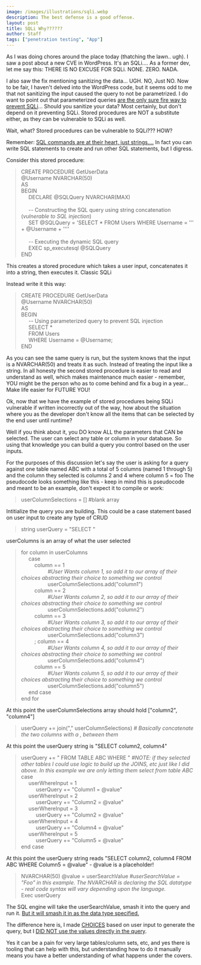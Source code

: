 ```yaml
---
image: /images/illustrations/sqli.webp
description: The best defense is a good offense.
layout: post
title: SQLi Why??????
author: Staff
tags: ["penetration testing", "App"]
---
```


As I was doing chores around the place today (thatching the lawn.. ugh). I saw a post about a new CVE in WordPress. It's an SQLi.... As a former dev, let me say this: THERE IS NO EXCUSE FOR SQLi. NONE. ZERO. NADA.  

I also saw the fix mentioning sanitizing the data... UGH. NO, Just NO. Now to be fair, I haven't delved into the WordPress code, but it seems odd to me that not sanitizing the input caused the query to not be parametrized. 
I do want to point out that parameterized queries <ins>are the only sure fire way to prevent SQLi</ins>... Should you sanitize your data? Most certainly, but don't depend on it preventing SQLi. Stored procedures are NOT a substitute either, as they can be vulnerable to SQLi as well. 

Wait, what? Stored procedures can be vulnerable to SQLi??? HOW? 

Remember:  <ins>SQL commands are at their heart, just strings....</ins> In fact you can write SQL statements to create and run other SQL statements, but I digress. 

Consider this stored procedure: 


> CREATE PROCEDURE GetUserData <br>
>     @Username NVARCHAR(50) <br>
>     AS <br>
>     BEGIN <br>
>  &nbsp;&nbsp;&nbsp;&nbsp;	     DECLARE @SQLQuery NVARCHAR(MAX) <br>
> <br>
>  &nbsp;&nbsp;&nbsp;&nbsp;	    -- Constructing the SQL query using string concatenation (_vulnerable to SQL injection_) <br>
>  &nbsp;&nbsp;&nbsp;&nbsp;	   SET @SQLQuery = 'SELECT * FROM Users WHERE Username = ''' + @Username + '''' <br>
> <br>
>  &nbsp;&nbsp;&nbsp;&nbsp;	 -- Executing the dynamic SQL query <br>
>  &nbsp;&nbsp;&nbsp;&nbsp;	  EXEC sp_executesql @SQLQuery <br>
> END <br>


This creates a stored procedure which takes a user input, concatenates it into a string, then executes it. Classic SQLi

Instead write it this way:

> CREATE PROCEDURE GetUserData <br>
>    @Username NVARCHAR(50) <br>
> AS <br>
> BEGIN <br>
>  &nbsp;&nbsp;&nbsp;&nbsp;	   -- Using parameterized query to prevent SQL injection <br>
>  &nbsp;&nbsp;&nbsp;&nbsp;	SELECT * <br>
>  &nbsp;&nbsp;&nbsp;&nbsp;	FROM Users <br>
>  &nbsp;&nbsp;&nbsp;&nbsp;	WHERE Username = @Username; <br>
> END <br>

As you can see the same query is run, but the system knows that the input is a NVARCHAR(50) and treats it as such. Instead of treating the input like a string.  In all honesty the second stored procedure is easier to read and understand as well, which makes maintenance much easier - remember, YOU might be the person who as to come behind and fix a bug in a year... Make life easier for FUTURE YOU!

Ok, now that we have the example of stored procedures being SQLi vulnerable if written incorrectly out of the way, how about the situation where you as the developer don't know all the items that can be selected by the end user until runtime? 

Well if you think about it, you DO know ALL the parameters that CAN be selected. The user can select any table or column in your database. So using that knowledge you can build a query you control based on the user inputs. 

For the purposes of this discussion let's say the user is asking for a query against one table named ABC with a total of 5 columns (named 1 through 5) and the column they selected is columns 2 and 4 where column 5 = foo
The pseudocode looks something like this - keep in mind this is pseudocode and meant to be an example, don't expect it to compile or work:


> userColumnSelections = [] #blank array

Intitialize the query you are building. This could be a case statement based on user input to create any type of CRUD
 
> string userQuery = "SELECT "

userColumns is an array of what the user selected

> for column in userColumns  <br>
> &nbsp;&nbsp;&nbsp;&nbsp; case <br>
> &nbsp;&nbsp;&nbsp;&nbsp;&nbsp;&nbsp;&nbsp;&nbsp; column == 1 <br>
> &nbsp;&nbsp;&nbsp;&nbsp;&nbsp;&nbsp;&nbsp;&nbsp; &nbsp;&nbsp;&nbsp;&nbsp;&nbsp;&nbsp;&nbsp;&nbsp; _#User Wants column 1, so add it to our array of their choices abstracting their choice to something we control_ <br>
> &nbsp;&nbsp;&nbsp;&nbsp; &nbsp;&nbsp;&nbsp;&nbsp;&nbsp;&nbsp;&nbsp;&nbsp; &nbsp; &nbsp;			userColumnSelections.add("column1") <br>
> &nbsp;&nbsp;&nbsp;&nbsp;&nbsp;&nbsp;&nbsp;&nbsp; 		column == 2  <br>
> &nbsp;&nbsp;&nbsp;&nbsp;&nbsp;&nbsp;&nbsp;&nbsp; &nbsp;&nbsp;&nbsp;&nbsp;&nbsp;&nbsp;&nbsp;&nbsp; _#User Wants column 2,  so add it to our array of their choices abstracting their choice to something we control_ <br>
> &nbsp;&nbsp;&nbsp;&nbsp; &nbsp;&nbsp;&nbsp;&nbsp;&nbsp;&nbsp;&nbsp;&nbsp; &nbsp; &nbsp;	userColumnSelections.add("column2") <br>
> &nbsp;&nbsp;&nbsp;&nbsp;&nbsp;&nbsp;&nbsp;&nbsp; 	column == 3  <br>
> &nbsp;&nbsp;&nbsp;&nbsp;&nbsp;&nbsp;&nbsp;&nbsp; &nbsp;&nbsp;&nbsp;&nbsp;&nbsp;&nbsp;&nbsp;&nbsp; _#User Wants column 3,  so add it to our array of their choices abstracting their choice to something we control_ <br>
> &nbsp;&nbsp;&nbsp;&nbsp; &nbsp;&nbsp;&nbsp;&nbsp;&nbsp;&nbsp;&nbsp;&nbsp; &nbsp; &nbsp;	userColumnSelections.add("column3") <br>
> &nbsp;&nbsp;&nbsp;&nbsp;&nbsp;&nbsp;&nbsp;&nbsp; ;		column == 4 <br>
> &nbsp;&nbsp;&nbsp;&nbsp;&nbsp;&nbsp;&nbsp;&nbsp; &nbsp;&nbsp;&nbsp;&nbsp;&nbsp;&nbsp;&nbsp;&nbsp; _#User Wants column 4,  so add it to our array of their choices abstracting their choice to something we control_ <br>
> &nbsp;&nbsp;&nbsp;&nbsp; &nbsp;&nbsp;&nbsp;&nbsp;&nbsp;&nbsp;&nbsp;&nbsp; &nbsp; &nbsp;	userColumnSelections.add("column4") <br>
> &nbsp;&nbsp;&nbsp;&nbsp;&nbsp;&nbsp;&nbsp;&nbsp; 		column == 5 	<br>
> &nbsp;&nbsp;&nbsp;&nbsp;&nbsp;&nbsp;&nbsp;&nbsp; &nbsp;&nbsp;&nbsp;&nbsp;&nbsp;&nbsp;&nbsp;&nbsp; _#User Wants column 5,  so add it to our array of their choices abstracting their choice to something we control_ <br>
> &nbsp;&nbsp;&nbsp;&nbsp; &nbsp;&nbsp;&nbsp;&nbsp;&nbsp;&nbsp;&nbsp;&nbsp; &nbsp; &nbsp;	userColumnSelections.add("column5") <br>
> &nbsp;&nbsp;&nbsp;&nbsp;	end case <br>
> end for <br>

At this point the userColumnSelections array should hold ["column2", "column4"]

> userQuery += join("," userColumnSelections) 	_# Basically concatenate the two columns with a , between them_ <br>

At this point the userQuery string  is "SELECT column2, column4"


> userQuery += " FROM TABLE ABC WHERE "   _#NOTE: if they selected other tables I could use logic to build up  the JOINS, etc just like I did above. In this example we are only letting them select from table ABC_ <br>
> case <br>
> &nbsp;&nbsp;&nbsp;&nbsp;	userWhereInput = 1 <br>
> &nbsp;&nbsp;&nbsp;&nbsp;	 &nbsp;&nbsp;&nbsp;&nbsp;	userQuery += "Column1 = @value" <br>
> &nbsp;&nbsp;&nbsp;&nbsp;	 	userWhereInput = 2 <br>
> &nbsp;&nbsp;&nbsp;&nbsp;	 &nbsp;&nbsp;&nbsp;&nbsp;	userQuery += "Column2 = @value" <br>
> &nbsp;&nbsp;&nbsp;&nbsp;	userWhereInput = 3 <br>
> &nbsp;&nbsp;&nbsp;&nbsp;	 &nbsp;&nbsp;&nbsp;&nbsp;	userQuery += "Column2 = @value" <br>
> &nbsp;&nbsp;&nbsp;&nbsp;	userWhereInput = 4 <br>
> &nbsp;&nbsp;&nbsp;&nbsp;	 &nbsp;&nbsp;&nbsp;&nbsp;	userQuery += "Column4 = @value" <br>
> &nbsp;&nbsp;&nbsp;&nbsp;	userWhereInput = 5 <br>
> &nbsp;&nbsp;&nbsp;&nbsp;	 &nbsp;&nbsp;&nbsp;&nbsp;	userQuery += "Column5 = @value" <br>
> end case <br>

 At this point the userQuery string  reads "SELECT column2, column4 FROM ABC WHERE Column5 = @value" - @value is a placeholder! 

> NVARCHAR(50) @value = userSearchValue _#userSearchValue = "Foo" in this example. The NVARCHAR is declaring the SQL datatype - real code syntax will vary depending upon the language._ <br>
> Exec userQuery <br>


The SQL engine will take the userSearchValue, smash it into the query and run it. <ins>But it will smash it in as the data type specified. </ins>

The difference here is, I made <ins>CHOICES</ins> based on user input to generate the query, but I <ins>DID NOT use the values directly in the query</ins>. 

Yes it can be a pain for very large tables/column sets, etc, and yes there is tooling that can help with this, but understanding how to do it manually means you have a better understanding of what happens under the covers.
